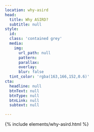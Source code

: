 ```yaml
---
location: why-asird
head:
  title: Why ASIRD?
  subtitle: null
style:
  id:
  class: 'contained grey'
  media:
    img:
      url_path: null
      pattern:
      parallax:
      overlay:
      blur: false
  tint_color: 'rgba(163,166,152,0.6)'
cta:
  headline: null
  btnText: null
  btnType: null
  btnLink: null
  subtext: null

---
```

{% include elements/why-asird.html %}
